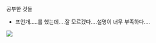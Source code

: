 공부한 것들
- 프언개.....를 했는데....잘 모르겠다....설명이 너무 부족하다....
<img src="https://img1.daumcdn.net/thumb/R1280x0/?scode=mtistory2&fname=https%3A%2F%2Fk.kakaocdn.net%2Fdn%2FcEXKxf%2FbtqEq77NfJf%2Fyi2DTEpkvOrLb0uZkpkfC0%2Fimg.png"/>
